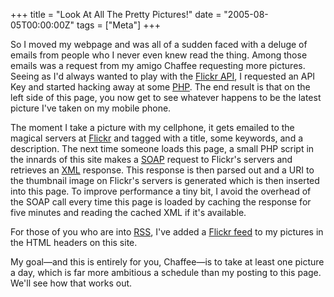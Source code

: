 +++
title = "Look At All The Pretty Pictures!"
date = "2005-08-05T00:00:00Z"
tags = ["Meta"]
+++

So I moved my webpage and was all of a sudden faced with a deluge of emails
from people who I never even knew read the thing. Among those emails was a
request from my amigo Chaffee requesting more pictures.<!--more--> Seeing as
I'd always wanted to play with the [Flickr API][flickr_api], I requested an API
Key and started hacking away at some [PHP][php]. The end result is that on the
left side of this page, you now get to see whatever happens to be the latest
picture I've taken on my mobile phone.

The moment I take a picture with my cellphone, it gets emailed to the magical
servers at [Flickr][flickr] and tagged with a title, some keywords, and a
description. The next time someone loads this page, a small PHP script in the
innards of this site makes a [SOAP][soap] request to Flickr's servers and
retrieves an [XML][xml] response. This response is then parsed out and a URI to
the thumbnail image on Flickr's servers is generated which is then inserted
into this page. To improve performance a tiny bit, I avoid the overhead of the
SOAP call every time this page is loaded by caching the response for five
minutes and reading the cached XML if it's available.

For those of you who are into [RSS][rss], I've added a [Flickr
feed][flickr_feed] to my pictures in the HTML headers on this site.

My goal—and this is entirely for you, Chaffee—is to take at least one
picture a day, which is far more ambitious a schedule than my posting to this
page. We'll see how that works out.

[flickr]: https://flickr.com
[flickr_api]: https://flickr.com/services/
[flickr_feed]: feed://flickr.com/services/feeds/photos_public.gne?id=37996625178@N01&format=atom_03
[php]: https://php.net
[rss]: https://www.xml.com/pub/a/2002/12/18/dive-into-xml.html
[soap]: https://www.w3.org/TR/soap/
[xml]: https://www.w3.org/XML/
